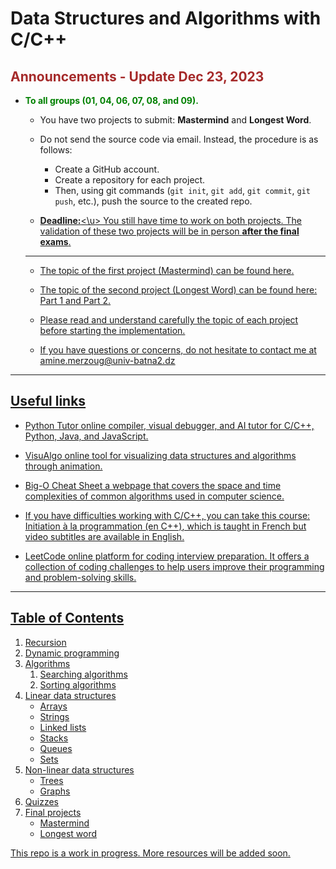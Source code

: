 # Data Structures and Algorithms with C/C++

## <span style="color:brown;"> Announcements - Update Dec 23, 2023</span>

- <span style="color:green;">**To all groups (01, 04, 06, 07, 08, and 09).**</span>
  
   - You have two projects to submit: **Mastermind** and **Longest Word**.

   - Do not send the source code via email. Instead, the procedure is as follows:
      - Create a GitHub account.
      - Create a repository for each project.
      - Then, using git commands (`git init`, `git add`, `git commit`, `git push`, etc.), push the source to the created repo.

   - <u>**Deadline:**<\u> You still have time to work on both projects. The validation of these two projects will be in person **after the final exams**.

   ---

  - The topic of the first project (Mastermind) can be found [here](6.%20final_projects/mastermind/). 
  
  - The topic of the second project (Longest Word) can be found here: [Part 1](6.%20final_projects/longest_word/part_1/) and [Part 2](6.%20final_projects/longest_word/part_2/). 

  - Please read and understand carefully the topic of each project before starting the implementation.

  - If you have questions or concerns, do not hesitate to contact me at [amine.merzoug@univ-batna2.dz](mailto:amine.merzoug@univ-batna2.dz)


---

## Useful links 

- [Python Tutor](https://pythontutor.com) online compiler, visual debugger, and AI tutor for C/C++, Python, Java, and JavaScript.

- [VisuAlgo](https://visualgo.net) online tool for visualizing data structures and algorithms through animation.

- [Big-O Cheat Sheet](https://www.bigocheatsheet.com/) a webpage that covers the space and time complexities of common algorithms used in computer science.

- If you have difficulties working with C/C++, you can take this course: [Initiation à la programmation (en C++)](https://www.coursera.org/learn/initiation-programmation-cpp), which is taught in French but video subtitles are available in English.

- [LeetCode](https://leetcode.com/) online platform for coding interview preparation. It offers a collection of coding challenges to help users improve their programming and problem-solving skills.


---

## Table of Contents

1. Recursion
2. Dynamic programming
3. Algorithms
   1. Searching algorithms
   2. Sorting algorithms
4. Linear data structures
   - Arrays
   - Strings
   - Linked lists
   - Stacks
   - Queues
   - Sets
5. Non-linear data structures
   - Trees
   - Graphs
6. Quizzes
7. Final projects
   - Mastermind
   - Longest word

This repo is a work in progress. More resources will be added soon.